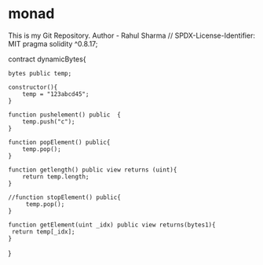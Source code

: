 # monad
This is my Git Repository.
Author - Rahul Sharma
// SPDX-License-Identifier: MIT
pragma solidity ^0.8.17;


contract dynamicBytes{

    bytes public temp;

    constructor(){
        temp = "123abcd45";
    }

    function pushelement() public  {
        temp.push("c");
    }

    function popElement() public{
        temp.pop();
    }

    function getlength() public view returns (uint){
        return temp.length;
    }

    //function stopElement() public{
         temp.pop();
    }

    function getElement(uint _idx) public view returns(bytes1){
     return temp[_idx];
    }
}
